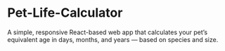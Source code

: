 # Pet-Life-Calculator
A simple, responsive React-based web app that calculates your pet’s equivalent age in days, months, and years — based on species and size.
